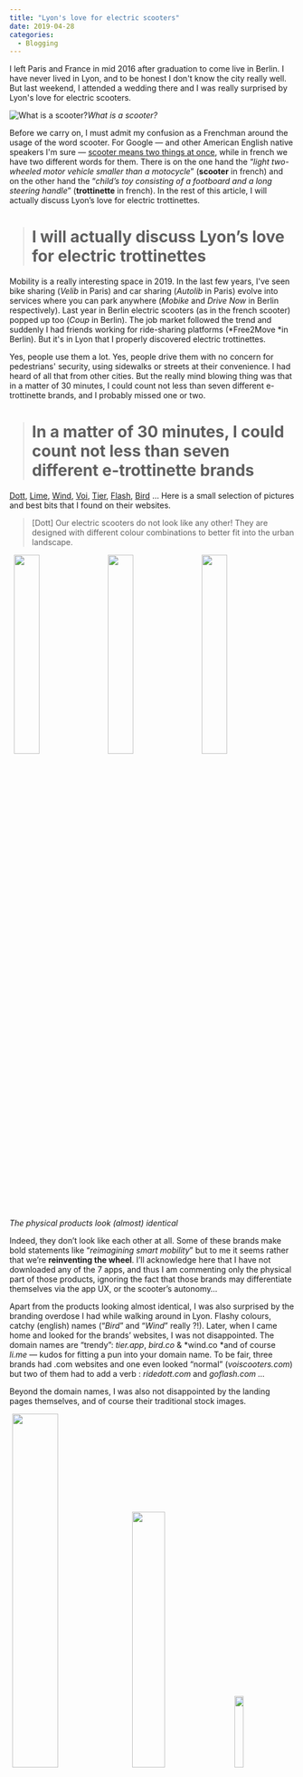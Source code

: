 ```yaml
---
title: "Lyon's love for electric scooters"
date: 2019-04-28
categories:
  - Blogging
---
```


I left Paris and France in mid 2016 after graduation to come live in Berlin. I have never lived in Lyon, and to be honest I don't know the city really well. But last weekend, I attended a wedding there and I was really surprised by Lyon's love for electric scooters.

![What is a scooter?](https://cdn-images-1.medium.com/max/5728/1*wKR-663OdGwD3wawK3q5iw.png)_What is a scooter?_

Before we carry on, I must admit my confusion as a Frenchman around the usage of the word scooter. For Google — and other American English native speakers I'm sure — [scooter means two things at once](https://dictionary.cambridge.org/dictionary/english/scooter), while in french we have two different words for them. There is on the one hand the “_light two-wheeled motor vehicle smaller than a motocycle_” (**scooter** in french) and on the other hand the “_child’s toy consisting of a footboard and a long steering handle_” (**trottinette** in french). In the rest of this article, I will actually discuss Lyon’s love for electric trottinettes.

> # I will actually discuss **Lyon’s love for electric trottinettes**

Mobility is a really interesting space in 2019. In the last few years, I've seen bike sharing (_Velib_ in Paris) and car sharing (_Autolib_ in Paris) evolve into services where you can park anywhere (_Mobike_ and _Drive Now_ in Berlin respectively). Last year in Berlin electric scooters (as in the french scooter) popped up too (_Coup_ in Berlin). The job market followed the trend and suddenly I had friends working for ride-sharing platforms (*Free2Move *in Berlin). But it's in Lyon that I properly discovered electric trottinettes.

Yes, people use them a lot. Yes, people drive them with no concern for pedestrians' security, using sidewalks or streets at their convenience. I had heard of all that from other cities. But the really mind blowing thing was that in a matter of 30 minutes, I could count not less than seven different e-trottinette brands, and I probably missed one or two.

> # In a matter of 30 minutes, I could count not less than seven different e-trottinette brands

[Dott](https://ridedott.com/), [Lime](https://www.li.me), [Wind](https://www.wind.co/), [Voi](https://www.voiscooters.com/), [Tier](https://www.tier.app/), [Flash](https://goflash.com/), [Bird](https://www.bird.co/) … Here is a small selection of pictures and best bits that I found on their websites.

> [Dott] Our electric scooters do not look like any other! They are designed with different colour combinations to better fit into the urban landscape.

<img src="https://cdn-images-1.medium.com/max/2320/1*QeSUR4zn6jXVLzp7OoxeBg.png"  width="30%" height="30%" style="margin: 0 1.5%;"><img src="https://cdn-images-1.medium.com/max/2000/1*Q5ttT0Pt0Y2F4ojWsdiLIg.png"  width="30%" height="30%" style="margin: 0 1.5%;"><img src="https://cdn-images-1.medium.com/max/2560/1*dZGcAUE880NNbT7YFNDMyQ.png"  width="30%" height="30%" style="margin: 0 1.5%;">
_The physical products look (almost) identical_

Indeed, they don’t look like each other at all. Some of these brands make bold statements like “_reimagining smart mobility_” but to me it seems rather that we’re **reinventing the wheel**. I’ll acknowledge here that I have not downloaded any of the 7 apps, and thus I am commenting only the physical part of those products, ignoring the fact that those brands may differentiate themselves via the app UX, or the scooter’s autonomy…

Apart from the products looking almost identical, I was also surprised by the branding overdose I had while walking around in Lyon. Flashy colours, catchy (english) names (“_Bird_” and “_Wind_” really ?!). Later, when I came home and looked for the brands’ websites, I was not disappointed. The domain names are “trendy”: _tier.app_, _bird.co_ & *wind.co *and of course _li.me_ — kudos for fitting a pun into your domain name. To be fair, three brands had .com websites and one even looked “normal” (_voiscooters.com_) but two of them had to add a verb : _ridedott.com_ and _goflash.com …_

Beyond the domain names, I was also not disappointed by the landing pages themselves, and of course their traditional stock images.

<img src="https://cdn-images-1.medium.com/max/2000/0*CblneF2qHtwzY4GC.jpg"  width="40%" height="40%" style="margin: 0 1%;"><img src="https://cdn-images-1.medium.com/max/2048/1*R1RqptZdSF6VK46dHnoWnw.jpeg"  width="34%" height="34%" style="margin: 0 1%;"><img src="https://cdn-images-1.medium.com/max/2000/1*wK6BWcx96yg-OQFi6uUroQ.jpeg"  width="18%" height="18%" style="margin: 0 1%;">
_Startupy branding overdose_

Enough with the sarcasm. I actually had quite some fun walking in Lyon and counting the e-scooter brands. And comparing their websites was a great exercise. Indeed, what would **you** do if you had to release one more of these brands?

> # What would be the branding of your e-trottinette startup?

As a parting thought, I can’t help but think about these pictures from bike-sharing cemeteries in China. The (probably upcoming) concentration of the e-trotinette market could have the hidden side-effect of creating similar e-trotinette cemeteries.

<img src="https://cdn-images-1.medium.com/max/2000/1*46xNjluwGwL567IuwJMyGA.jpeg"  width="55%" height="55%" style="margin: 0 1%;"><img src="https://cdn-images-1.medium.com/max/2000/1*ByxwryGKq6TCZkGsA7MNug.jpeg"  width="41%" height="41%" style="margin: 0 1%;">
_No, those are not flowers, but bicycles in China_

As of writing, e-scooters are forbidden in Berlin. But [law is in the making](https://www.berlin.de/special/auto-und-motor/nachrichten/5560401-2301467-e-scooter-elektro-tretroller-verleih.html) to allow them. It will be interesting to see **if the e-scooter Cupid shots Berlin like he shot Lyon**.
